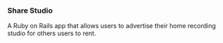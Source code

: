 ### Share Studio

A Ruby on Rails app that allows users to advertise their home recording studio for others users to rent.
